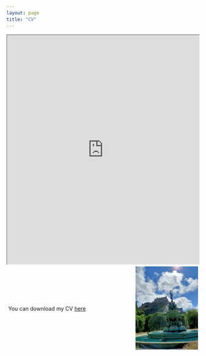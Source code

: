 ```yaml
---
layout: page
title: "CV"
---
```

<object data="mesaruiz_david_cv.pdf" width="1000" height="1000" type='application/pdf'></object>

<iframe src="https://drive.google.com/viewerng/viewer?url=https://drive.google.com/file/d/15mJ-IczBqrvFZgyUnOTpj00B9veYxXOM/view?usp=sharing" width="100%" height="600px"></iframe>

<div style="display: flex; align-items: center;">
  <div style="flex: 2; padding: 5px; text-align: left;">
    You can download my CV <a href="mesaruiz_david_cv.pdf" download>here</a>
  </div>
  <div style="flex: 1; padding: 1px; text-align: right;">
    <img src="/images/edin.jpeg" alt="Edin" width="100%" height="100%">
  </div>
</div>
